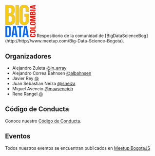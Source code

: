 <img src="https://raw.githubusercontent.com/bigdatacolombia/BigDataScienceBog/master/logo.png" alt="logo" style="width: 100px;"/>
Respositiorio de la comunidad de [BigDataScienceBog](http://http://www.meetup.com/Big-Data-Science-Bogota).


## Organizadores
- Alejandro Zuleta [@in_array](http://twitter.com/in_array)
- Alejandro Correa Bahnsen [@albahnsen](http://twitter.com/albahnsen)
- Javier Rey [@](http://twitter.com/)
- Juan Sebastian Neiza [@jsneiza](http://twitter.com/jsneiza)
- Miguel Asencio [@maasencioh](http://twitter.com/maasencioh) 
- Rene Rangel [@](http://twitter.com/) 

## Código de Conducta
Conoce nuestro [Código de Conducta](https://github.com/bigdatacolombia/BigDataScienceBog/blob/master/CODIGO-DE-CONDUCTA.md).

## Eventos
Todos nuestros eventos se encuentran publicados en [Meetup BogotaJS](http://http://www.meetup.com/Big-Data-Science-Bogota)
